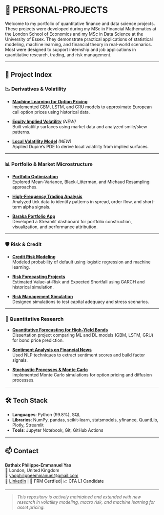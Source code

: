 # 🧠 PERSONAL-PROJECTS

Welcome to my portfolio of quantitative finance and data science projects. These projects were developed during my MSc in Financial Mathematics at the London School of Economics and my MSc in Data Science at the University of Essex. They demonstrate practical applications of statistical modeling, machine learning, and financial theory in real-world scenarios. Most were designed to support internship and job applications in quantitative research, trading, and risk management.

---

## 📘 Project Index

### 📉 Derivatives & Volatility
- **[Machine Learning for Option Pricing](./MACHINE%20LEARNING%20FOR%20OPTION%20PRICING)**  
  Implemented GBM, LSTM, and GRU models to approximate European call option prices using historical data.
  
- **[Equity Implied Volatility](./EQUITY%20IMPLIED%20VOLATILITY)** *(NEW)*  
  Built volatility surfaces using market data and analyzed smile/skew patterns.
  
- **[Local Volatility Model](./LOCAL%20VOLATILITY%20MODEL)** *(NEW)*  
  Applied Dupire’s PDE to derive local volatility from implied surfaces.

---

### 📊 Portfolio & Market Microstructure
- **[Portfolio Optimization](./PORTFOLIO%20OPTIMIZATION)**  
  Explored Mean-Variance, Black-Litterman, and Michaud Resampling approaches.
  
- **[High-Frequency Trading Analysis](./HIGH-FREQUENCY%20TRADING%20ANALYSIS)**  
  Analyzed tick data to identify patterns in spread, order flow, and short-term alpha signals.

- **[Baraka Portfolio App](./baraka-portfolio-app)**  
  Developed a Streamlit dashboard for portfolio construction, visualization, and performance attribution.

---

### 🛡️ Risk & Credit
- **[Credit Risk Modeling](./CREDIT%20RISK%20MODELING)**  
  Modeled probability of default using logistic regression and machine learning.

- **[Risk Forecasting Projects](./RISK%20FORECASTING%20PROJECTS)**  
  Estimated Value-at-Risk and Expected Shortfall using GARCH and historical simulation.

- **[Risk Management Simulation](./RISK%20MANAGEMENT%20SIMULATION)**  
  Designed simulations to test capital adequacy and stress scenarios.

---

### 🧠 Quantitative Research
- **[Quantitative Forecasting for High-Yield Bonds](./QUANTITATIVE%20FORECASTING%20FOR%20HIGH-YI...)**  
  Dissertation project comparing ML and DL models (GBM, LSTM, GRU) for bond price prediction.

- **[Sentiment Analysis on Financial News](./SENTIMENT%20ANALYSIS%20ON%20FINANCIAL%20NEWS)**  
  Used NLP techniques to extract sentiment scores and build factor signals.

- **[Stochastic Processes & Monte Carlo](./STOCHASTIC%20PROCESSES%20AND%20MONTE%20CARLO)**  
  Implemented Monte Carlo simulations for option pricing and diffusion processes.

---

## 🛠️ Tech Stack
- **Languages**: Python (99.8%), SQL  
- **Libraries**: NumPy, pandas, scikit-learn, statsmodels, yfinance, QuantLib, Plotly, Streamlit  
- **Tools**: Jupyter Notebook, Git, GitHub Actions

---

## 📫 Contact

**Bathaix Philippe-Emmanuel Yao**  
📍 London, United Kingdom  
📧 [yaophilippeemmanuel@gmail.com](mailto:yaophilippeemmanuel@gmail.com)  
🔗 [LinkedIn](https://www.linkedin.com/in/philippeyao/) | 🧠 FRM Certfied| 📈 CFA L1 Candidate

---

> *This repository is actively maintained and extended with new research in volatility modeling, macro risk, and machine learning for asset pricing.*
